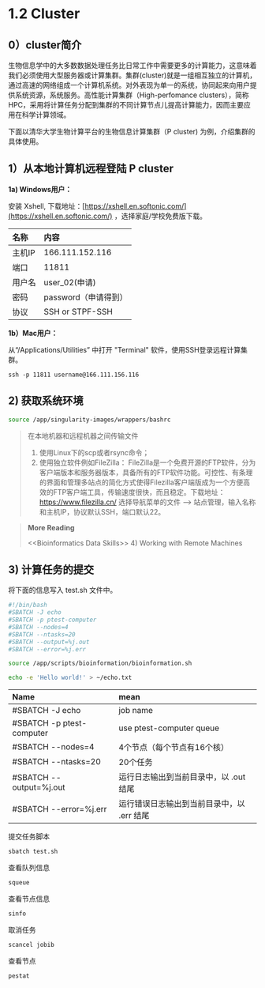 # 1.2 Cluster

## 0）cluster简介

生物信息学中的大多数数据处理任务比日常工作中需要更多的计算能力，这意味着我们必须使用大型服务器或计算集群。集群\(cluster\)就是一组相互独立的计算机，通过高速的网络组成一个计算机系统。对外表现为单一的系统，协同起来向用户提供系统资源，系统服务。高性能计算集群（High-perfomance clusters），简称HPC，采用将计算任务分配到集群的不同计算节点儿提高计算能力，因而主要应用在科学计算领域。


下面以清华大学生物计算平台的生物信息计算集群（P cluster) 为例，介绍集群的具体使用。


## 1）从本地计算机远程登陆 P cluster

**1a\) Windows用户：**

安装 Xshell, 下载地址：[https://xshell.en.softonic.com/](https://xshell.en.softonic.com/) ，选择家庭/学校免费版下载。

| 名称 | 内容 |
| :--- | :--- |
| 主机IP | 166.111.152.116 |
| 端口 | 11811 |
| 用户名 | user\_02\(申请\) |
| 密码 | password（申请得到） |
| 协议 | SSH or STPF-SSH |


**1b）Mac用户：**

从“/Applications⁩/⁨Utilities” 中打开 "Terminal" 软件，使用SSH登录远程计算集群。

`ssh -p 11811 username@166.111.156.116`


## 2) 获取系统环境

```bash
source /app/singularity-images/wrappers/bashrc
```

> 在本地机器和远程机器之间传输文件
> 1. 使用Linux下的scp或者rsync命令；
> 2. 使用独立软件例如FileZilla：
> FileZilla是一个免费开源的FTP软件，分为客户端版本和服务器版本，具备所有的FTP软件功能。可控性、有条理的界面和管理多站点的简化方式使得Filezilla客户端版成为一个方便高效的FTP客户端工具，传输速度很快，而且稳定。下载地址：https://www.filezilla.cn/ 选择导航菜单的文件 --> 站点管理，输入名称和主机IP，协议默认SSH，端口默认22。


> **More Reading**
>
> &lt;&lt;Bioinformatics Data Skills&gt;&gt;
> 4\) Working with Remote Machines



## 3) 计算任务的提交

将下面的信息写入 test.sh 文件中。

```sh
#!/bin/bash
#SBATCH -J echo
#SBATCH -p ptest-computer
#SBATCH --nodes=4
#SBATCH --ntasks=20
#SBATCH --output=%j.out
#SBATCH --error=%j.err

source /app/scripts/bioinformation/bioinformation.sh

echo -e 'Hello world!' > ~/echo.txt

```

| Name | mean |
|:-|:-|
|#SBATCH -J echo |job name |
|#SBATCH -p ptest-computer | use ptest-computer queue |
|#SBATCH --nodes=4 | 4个节点（每个节点有16个核） |
|#SBATCH --ntasks=20 | 20个任务 |
|#SBATCH --output=%j.out | 运行日志输出到当前目录中，以 .out 结尾 |
|#SBATCH --error=%j.err | 运行错误日志输出到当前目录中，以 .err 结尾 |

提交任务脚本
```sh
sbatch test.sh
```

查看队列信息

```sh
squeue
```

查看节点信息

```sh
sinfo
```

取消任务

```sh
scancel jobib
```

查看节点
```sh
pestat
```

